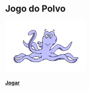 # Jogo do Polvo
![Polvo](https://github.com/CeliaGuazzelli/JogoPolvo/blob/main/PolvoGif.gif)
### [Jogar](https://celiaguazzelli.github.io/JogoPolvo/)
